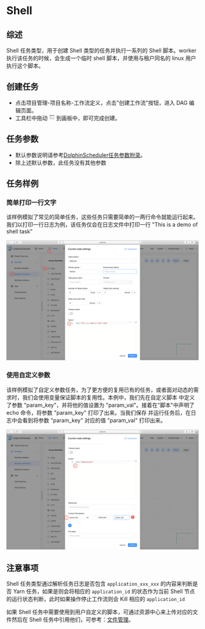 # Shell

## 综述

Shell 任务类型，用于创建 Shell 类型的任务并执行一系列的 Shell 脚本。worker 执行该任务的时候，会生成一个临时 shell 脚本，并使用与租户同名的 linux 用户执行这个脚本。

## 创建任务

- 点击项目管理-项目名称-工作流定义，点击"创建工作流"按钮，进入 DAG 编辑页面。
- 工具栏中拖动 <img src="../../../../img/tasks/icons/shell.png" width="15"/> 到画板中，即可完成创建。

## 任务参数

- 默认参数说明请参考[DolphinScheduler任务参数附录](appendix.md#默认任务参数)。
- 除上述默认参数，此任务没有其他参数

## 任务样例

### 简单打印一行文字

该样例模拟了常见的简单任务，这些任务只需要简单的一两行命令就能运行起来。我们以打印一行日志为例，该任务仅会在日志文件中打印一行
"This is a demo of shell task"

![demo-shell-simple](../../../../img/tasks/demo/shell.jpg)

### 使用自定义参数

该样例模拟了自定义参数任务，为了更方便的复用已有的任务，或者面对动态的需求时，我们会使用变量保证脚本的复用性。本例中，我们先在自定义脚本
中定义了参数 "param_key"，并将他的值设置为 "param_val"。接着在"脚本"中声明了 echo 命令，将参数 "param_key" 打印了出来。当我们保存
并运行任务后，在日志中会看到将参数 "param_key" 对应的值 "param_val" 打印出来。

![demo-shell-custom-param](../../../../img/tasks/demo/shell_custom_param.jpg)

## 注意事项

Shell 任务类型通过解析任务日志是否包含 ```application_xxx_xxx``` 的内容来判断是否 Yarn 任务，如果是则会将相应的 ```application_id``` 的状态作为当前 Shell 节点的运行状态判断，此时如果操作停止工作流则会 Kill 相应的 ```application_id```

如果 Shell 任务中需要使用到用户自定义的脚本，可通过资源中心来上传对应的文件然后在 Shell 任务中引用他们，可参考：[文件管理](../resource/file-manage.md)。
